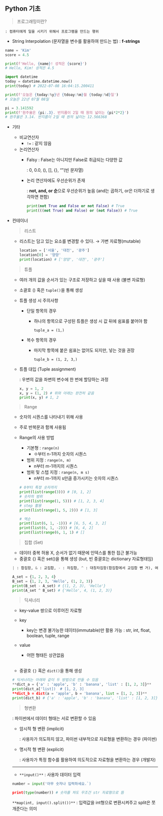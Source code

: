 ## Python 기초

> 프로그래밍이란?
> 

    : 컴퓨터에게 일을 시키기 위해서 프로그램을 만드는 행위

- String Interpolation (문자열을 변수를 활용하여 만드는 법) : **f-strings**

```python
name = 'Kim'
score = 4.5

print(f'Hello, {name}! 성적은 {score}')
# Hello, Kim! 성적은 4.5

import datetime
today = datetime.datetime.now()
print(today) # 2022-07-08 16:04:15.200411

print(f'오늘은 {today:%y}년 {tdoay:%m}월 {today:%d}일')
# 오늘은 22년 07월 08일

pi = 3.141592
print(f'원주율은 {pi:.3}. 반지름이 2일 때 원의 넓이는 {pi*2*2}')
# 원주율은 3.14. 반지름이 2일 때 원의 넓이는 12.566368
```

- 기타
    - 비교연산자
        - `!=`  : 같지 않음
    - 논리연산자
        - Falsy : False는 아니지만 False로 취급되는 다양한 값
            
            : 0, 0.0, (), [], {}, “”(빈 문자열)
            
        - 논리 연산자에도 우선순위가 존재
            
            : **not, and, or 순**으로 우선순위가 높음 (and는 곱하기, or은 더하기로 생각하면 편함)
            
            ```python
            print(not True and False or not False) # True
            print(((not True) and False) or (not False)) # True
            ```
            

- 컨테이너
    
    > 리스트
    > 
    - 리스트는 담고 있는 요소를 변경할 수 있다. → 가변 자료형(mutable)
        
        ```python
        location = ['서울', '대전', '광주']
        location[0] = '양양'
        print(location) # ['양양', '대전', '광주']
        ```
        
    
    > 튜플
    > 
    - 여러 개의 값을 순서가 있는 구조로 저장하고 싶을 때 사용 (불변 자료형)
    - 소괄호 () 혹은 `tuple()`을 통해 생성
    - 튜플 생성 시 주의사항
        - 단일 항목의 경우
            - 하나의 항목으로 구성된 튜플은 생성 시 값 뒤에 쉼표를 붙어야 함
                
                `tuple_a = (1,)`
                
        - 복수 항목의 경우
            - 마지막 항목에 붙은 쉼표는 없어도 되지만, 넣는 것을 권장
                
                `tuple_b = (1, 2, 3,)`
                
    - 튜플 대입 (Tuple assignment)
        
        : 우변의 값을 좌변의 변수에 한 번에 할당하는 과정
        
        ```python
        x, y = 1, 2
        x, y = (1, 2) # 위와 아래는 완전히 같음
        print(x, y) # 1, 2
        ```
        
    
    > Range
    > 
    - 숫자의 시퀀스를 나타내기 위해 사용
    - 주로 반복문과 함께 사용됨
    - Range의 사용 방법
        - 기본형 : `range(n)`
            - ㅇ부터 n-1까지 숫자의 시퀀스
        - 범위 지정 : `range(n, m)`
            - n부터 m-1까지의 시퀀스
        - 범위 및 스텝 지정 : `range(n, m s)`
            - n부터 m-1까지 s만큼 증가시키는 숫자의 시퀀스
        
        ```python
        # 0부터 특정 숫자까지
        print(list(range(3))) # [0, 1, 2]
        # 숫자의 범위
        print(list(range(1, 5))) # [1, 2, 3, 4]
        # step 활용
        print(list(range(1, 5, 2))) # [1, 3]
        
        # 역순
        print(list(6, 1, -1))) # [6, 5, 4, 3, 2]
        print(list(6, 1, -2))) # [6, 4, 2]
        print(list(range(6, 1, 1) # []
        ```
        
    
    > 집합 (Set)
    > 
    - 데이터 중복 허용 X, 순서가 없기 때문에 인덱스를 통한 접근 불가능
    - 중괄호 {} 혹은 set()을 통해 생성  (but, 빈 중괄호는 dictionary 자료형태임)
    
    ```python
    | : 합집함, & : 교집합, - : 차집합, ^ : 대칭차집함(합집합에서 교집합 뺀 거), 여집합은 존재X
    
    A_set = {1, 2, 3, 4}
    B_set = {1, 2, 3, 'Hello', (1, 2, 3)}
    print(B_set - A_set) # {(1, 2, 3), 'Hello'}
    print(A_set ^ B_set) # {'Hello', 4, (1, 2, 3)}
    ```
    
    > 딕셔너리
    > 
    - key-value 쌍으로 이루어진 자료형
    - key
        - key는 변경 불가능한 데이터(immutable)만 활용 가능
            : str, int, float, boolean, tuple, range
            
    - value
        - 어떤 형태든 상관없음 <br></br>
        
    - 중괄호 `{}` 혹은 `dict()`을 통해 생성
    
    ```python
    # 딕셔너리는 아래와 같이 두 방법으로 만들 수 있음
    **dict_a = {'a' : 'apple', 'b' : 'banana', 'list' : [1, 2, 3]}**
    print(dict_a['list])  # [1, 2, 3]
    **dict_b = dict(a = 'apple', b = 'banana', list = [1, 2, 3])**
    print(dict_b) # {'a' : 'apple', 'b' : 'banana', 'list' : [1, 2, 3]}
    ```
    
    > 형변환
    > 
    
    : 파이썬에서 데이터 형태는 서로 변환할 수 있음
    
    - 암시적 형 변환 (implicit)
        
        : 사용자가 의도하지 않고, 파이썬 내부적으로 자료형을 변환하는 경우 (파이썬)
        
    - 명시적 형 변환 (explicit)
        
        : 사용자가 특정 함수를 활용하여 의도적으로 자료형을 변환하는 경우 (개발자)
        
    
    ---
    
    - `**input()**` : 사용자 데이터 입력
    
    ```python
    number = input('아무 숫자나 입력하세요.`)
    
    print(type(number)) # 숫자를 쳐도 무조건 str 자료형으로 뜸
    ```
    
     `**map(int, input().split())**` : 입력값을 int형으로 변환시켜주고 split은 쪼개준다는 의미